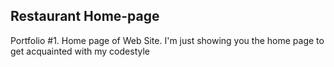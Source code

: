 ## Restaurant Home-page
Portfolio #1. Home page of Web Site. I'm just showing you the home page to get acquainted with my codestyle

